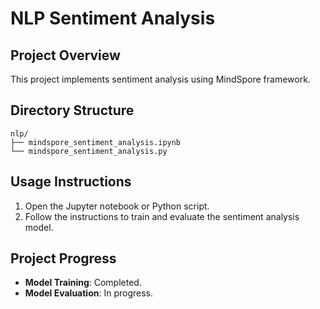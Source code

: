 # NLP Sentiment Analysis

## Project Overview
This project implements sentiment analysis using MindSpore framework.

## Directory Structure
```
nlp/
├── mindspore_sentiment_analysis.ipynb
└── mindspore_sentiment_analysis.py
```

## Usage Instructions
1. Open the Jupyter notebook or Python script.
2. Follow the instructions to train and evaluate the sentiment analysis model.

## Project Progress
- **Model Training**: Completed.
- **Model Evaluation**: In progress.